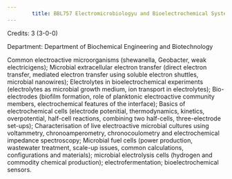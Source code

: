 ```yaml
---
        title: BBL757 Electromicrobiologyu and Bioelectrochemical Systems
---
```

Credits: 3 (3-0-0)

Department: Department of Biochemical Engineering and Biotechnology

Common electroactive microorganisms (shewanella, Geobacter, weak electricigens); Microbial extracellular electron transfer (direct electron transfer, mediated electron transfer using soluble electron shuttles, microbial nanowires); Electrolytes in bioelectrochemical experiments (electrolytes as microbial growth medium, ion transport in electrolytes); Bio-electrodes (biofilm formation, role of planktonic electroactive community members, electrochemical features of the interface); Basics of electrochemical cells (electrode potenitial, thermodynamics, kinetics, overpotential, half-cell reactions, combining two half-cells, three-electrode set-ups); Characterisation of live electroactive microbial cultures using voltammetry, chronoamperometry, chronocoulometry and electrochemical impedance spectroscopy; Microbial fuel cells (power production, wastewater treatment, scale-up issues, common calculations, configurations and materials); microbial electrolysis cells (hydrogen and commodity chemical production); electrofermentation; bioelectrochemical sensors.
